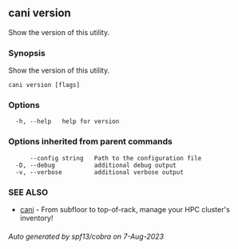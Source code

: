 ## cani version

Show the version of this utility.

### Synopsis

Show the version of this utility.

```
cani version [flags]
```

### Options

```
  -h, --help   help for version
```

### Options inherited from parent commands

```
      --config string   Path to the configuration file
  -D, --debug           additional debug output
  -v, --verbose         additional verbose output
```

### SEE ALSO

* [cani](cani.md)	 - From subfloor to top-of-rack, manage your HPC cluster's inventory!

###### Auto generated by spf13/cobra on 7-Aug-2023
